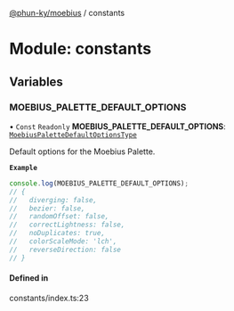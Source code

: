 [@phun-ky/moebius](../README.md) / constants

# Module: constants

## Variables

### MOEBIUS\_PALETTE\_DEFAULT\_OPTIONS

• `Const` `Readonly` **MOEBIUS\_PALETTE\_DEFAULT\_OPTIONS**: [`MoebiusPaletteDefaultOptionsType`](types.md#moebiuspalettedefaultoptionstype)

Default options for the Moebius Palette.

**`Example`**

```ts
console.log(MOEBIUS_PALETTE_DEFAULT_OPTIONS);
// {
//   diverging: false,
//   bezier: false,
//   randomOffset: false,
//   correctLightness: false,
//   noDuplicates: true,
//   colorScaleMode: 'lch',
//   reverseDirection: false
// }
```

#### Defined in

constants/index.ts:23
